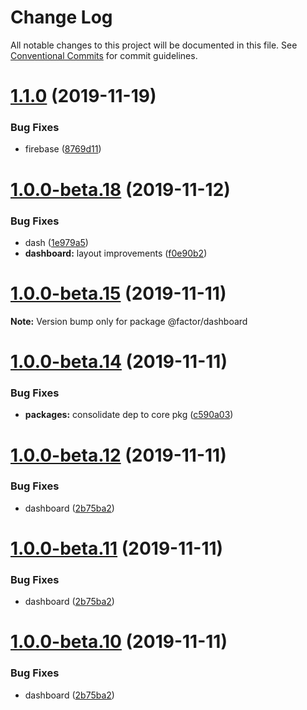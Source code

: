 # Change Log

All notable changes to this project will be documented in this file.
See [Conventional Commits](https://conventionalcommits.org) for commit guidelines.

# [1.1.0](https://github.com/fiction-com/factor/compare/v1.0.0-beta.18...v1.1.0) (2019-11-19)


### Bug Fixes

* firebase ([8769d11](https://github.com/fiction-com/factor/commit/8769d1117dec543107cc8ab824f07367028f558a))





# [1.0.0-beta.18](https://github.com/fiction-com/factor/compare/v1.0.0-beta.17...v1.0.0-beta.18) (2019-11-12)


### Bug Fixes

* dash ([1e979a5](https://github.com/fiction-com/factor/commit/1e979a5e865400f4bcef6e106532dfdc13bea5a7))
* **dashboard:** layout improvements ([f0e90b2](https://github.com/fiction-com/factor/commit/f0e90b2786f95a29deb024a67cc36adb8e1d2856))





# [1.0.0-beta.15](https://github.com/fiction-com/factor/compare/v1.0.0-beta.14...v1.0.0-beta.15) (2019-11-11)

**Note:** Version bump only for package @factor/dashboard





# [1.0.0-beta.14](https://github.com/fiction-com/factor/compare/v1.0.0-beta.13...v1.0.0-beta.14) (2019-11-11)


### Bug Fixes

* **packages:** consolidate dep to core pkg ([c590a03](https://github.com/fiction-com/factor/commit/c590a03809bba7c9333f1a2ced4431dc26eba82f))





# [1.0.0-beta.12](https://github.com/fiction-com/factor/compare/v1.0.0-beta.9...v1.0.0-beta.12) (2019-11-11)


### Bug Fixes

* dashboard ([2b75ba2](https://github.com/fiction-com/factor/commit/2b75ba224f0d3c310960d2ae72ff61a82124a90b))





# [1.0.0-beta.11](https://github.com/fiction-com/factor/compare/v1.0.0-beta.9...v1.0.0-beta.11) (2019-11-11)


### Bug Fixes

* dashboard ([2b75ba2](https://github.com/fiction-com/factor/commit/2b75ba224f0d3c310960d2ae72ff61a82124a90b))





# [1.0.0-beta.10](https://github.com/fiction-com/factor/compare/v1.0.0-beta.9...v1.0.0-beta.10) (2019-11-11)


### Bug Fixes

* dashboard ([2b75ba2](https://github.com/fiction-com/factor/commit/2b75ba224f0d3c310960d2ae72ff61a82124a90b))
